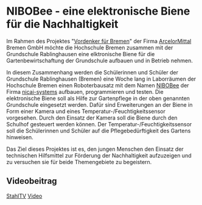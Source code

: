 # NIBOBee - eine elektronische Biene für die Nachhaltigkeit

Im Rahmen des Projektes \"[Vordenker für
Bremen](https://www.vordenkerfuerbremen.de/start)\" der Firma
[ArcelorMittal](https://bremen.arcelormittal.com/Home/) Bremen GmbH
möchte die Hochschule Bremen zusammen mit der Grundschule Rablinghausen
eine elktronische Biene für die Gartenbewirtschaftung der Grundschule
aufbauen und in Betrieb nehmen.

In diesem Zusammenhang werden die Schülerinnen und Schüler der
Grundschule Rablinghausen (Bremen) eine Woche lang in Laborräumen der
Hochschule Bremen einen Roboterbausatz mit dem Namen
[NIBOBee](http://www.nicai-systems.com/de/nibobee) der Firma
[nicai-systems](http://www.nicai-systems.com/de/) aufbauen,
programmieren und testen. Die elektronische Biene soll als Hilfe zur
Gartenpflege in der oben genannten Grundschule eingesetzt werden. Dafür
sind Erweiterungen an der Biene in Form einer Kamera und eines
Temperatur-/Feuchtigkeitssensor vorgesehen. Durch den Einsatz der Kamera
soll die Biene durch den Schulhof gesteuert werden können. Der
Temperatur-/Feuchtigkeitssensor soll die Schülerinnen und Schüler auf
die Pflegebedürftigkeit des Gartens hinweisen.

Das Ziel dieses Projektes ist es, den jungen Menschen den Einsatz der
technischen Hilfsmittel zur Förderung der Nachhaltigkeit aufzuzeigen und
zu versuchen sie für beide Themengebiete zu begeistern.

## Videobeitrag
[StahlTV](https://www.stahltv.de/themen/corporate_social_responsibility/vordenker-projekt_in_der_hochschule_bremen/)
[Video](https://youtu.be/TjsIBCnP00w)
